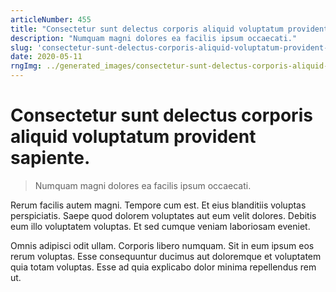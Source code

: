 ```yaml
---
articleNumber: 455
title: "Consectetur sunt delectus corporis aliquid voluptatum provident sapiente."
description: "Numquam magni dolores ea facilis ipsum occaecati."
slug: 'consectetur-sunt-delectus-corporis-aliquid-voluptatum-provident-sapiente.'
date: 2020-05-11
rngImg: ../generated_images/consectetur-sunt-delectus-corporis-aliquid-voluptatum-provident-sapiente..jpg
---
```


# Consectetur sunt delectus corporis aliquid voluptatum provident sapiente.

> Numquam magni dolores ea facilis ipsum occaecati.

Rerum facilis autem magni. Tempore cum est. Et eius blanditiis voluptas perspiciatis. Saepe quod dolorem voluptates aut eum velit dolores. Debitis eum illo voluptatem voluptas. Et sed cumque veniam laboriosam eveniet.
 Omnis adipisci odit ullam. Corporis libero numquam. Sit in eum ipsum eos rerum voluptas. Esse consequuntur ducimus aut doloremque et voluptatem quia totam voluptas. Esse ad quia explicabo dolor minima repellendus rem ut.
